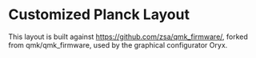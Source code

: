 # Customized Planck Layout

This layout is built against https://github.com/zsa/qmk_firmware/, forked from qmk/qmk_firmware, used by the graphical configurator Oryx.
